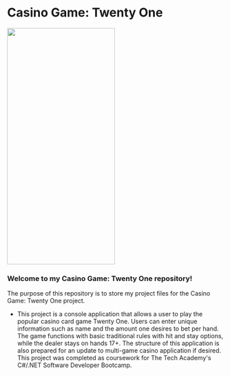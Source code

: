 # Casino Game: Twenty One
<img src="https://github.com/tbon27/C-Sharp-Projects/blob/main/TwentyOne/readmeSS1.png" width="250" height="550"> 

### Welcome to my Casino Game: Twenty One repository!

The purpose of this repository is to store my project files for the Casino Game: Twenty One project.

- This project is a console application that allows a user to play the popular casino card game Twenty One. Users can enter unique information such as name and the amount one desires to bet per hand. The game functions with basic traditional rules with hit and stay options, while the dealer stays on hands 17+. The structure of this application is also prepared for an update to multi-game casino application if desired. This project was completed as coursework for The Tech Academy's C#/.NET Software Developer Bootcamp.
